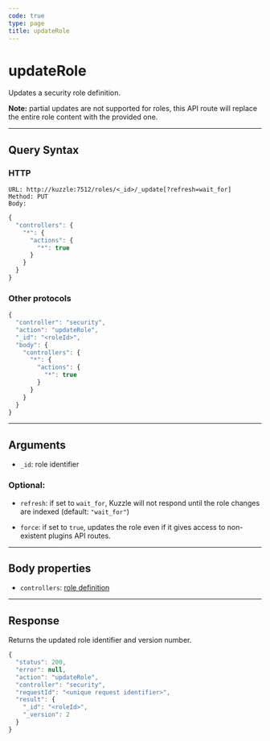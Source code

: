 ```yaml
---
code: true
type: page
title: updateRole
---
```


# updateRole



Updates a security role definition.

**Note:** partial updates are not supported for roles, this API route will replace the entire role content with the provided one.

---

## Query Syntax

### HTTP

```http
URL: http://kuzzle:7512/roles/<_id>/_update[?refresh=wait_for]
Method: PUT
Body:
```

```js
{
  "controllers": {
    "*": {
      "actions": {
        "*": true
      }
    }
  }
}
```

### Other protocols

```js
{
  "controller": "security",
  "action": "updateRole",
  "_id": "<roleId>",
  "body": {
    "controllers": {
      "*": {
        "actions": {
          "*": true
        }
      }
    }
  }
}
```

---

## Arguments

- `_id`: role identifier

### Optional:

- `refresh`: if set to `wait_for`, Kuzzle will not respond until the role changes are indexed (default: `"wait_for"`)

- `force`: if set to `true`, updates the role even if it gives access to non-existent plugins API routes.

---

## Body properties

- `controllers`: [role definition](/core/2/guides/essentials/security#defining-roles)

---

## Response

Returns the updated role identifier and version number.

```js
{
  "status": 200,
  "error": null,
  "action": "updateRole",
  "controller": "security",
  "requestId": "<unique request identifier>",
  "result": {
    "_id": "<roleId>",
    "_version": 2
  }
}
```
